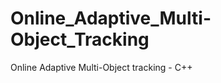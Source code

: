 Online_Adaptive_Multi-Object_Tracking
=====================================

Online Adaptive Multi-Object tracking -  C++
